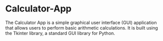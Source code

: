# Calculator-App
The Calculator App is a simple graphical user interface (GUI) application that allows users to perform basic arithmetic calculations. It is built using the Tkinter library, a standard GUI library for Python.
